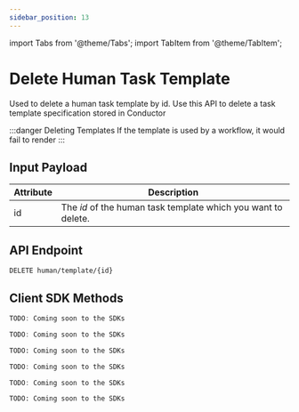 ```yaml
---
sidebar_position: 13
---
```


import Tabs from '@theme/Tabs';
import TabItem from '@theme/TabItem';

# Delete Human Task Template

Used to delete a human task template by id. Use this API to delete a task template specification stored in Conductor

:::danger Deleting Templates
If the template is used by a workflow, it would fail to render
:::

## Input Payload

| Attribute | Description                                                   |
|-----------|---------------------------------------------------------------| 
| id        | The *id* of the human task template which you want to delete. | 

## API Endpoint 

```
DELETE human/template/{id}
```

## Client SDK Methods

<Tabs>
<TabItem value="Java" label="Java">

```java
TODO: Coming soon to the SDKs
```

</TabItem>
<TabItem value="Golang" label="Golang">

```go
TODO: Coming soon to the SDKs
```

</TabItem>
<TabItem value="Python" label="Python">

```python
TODO: Coming soon to the SDKs
```

</TabItem>
<TabItem value="CSharp" label="CSharp">

```csharp
TODO: Coming soon to the SDKs
```

</TabItem>
<TabItem value="Javascript" label="Javascript">

```javascript
TODO: Coming soon to the SDKs
```

</TabItem>
<TabItem value="Clojure" label="Clojure">

```clojure
TODO: Coming soon to the SDKs
```

</TabItem>
</Tabs>
